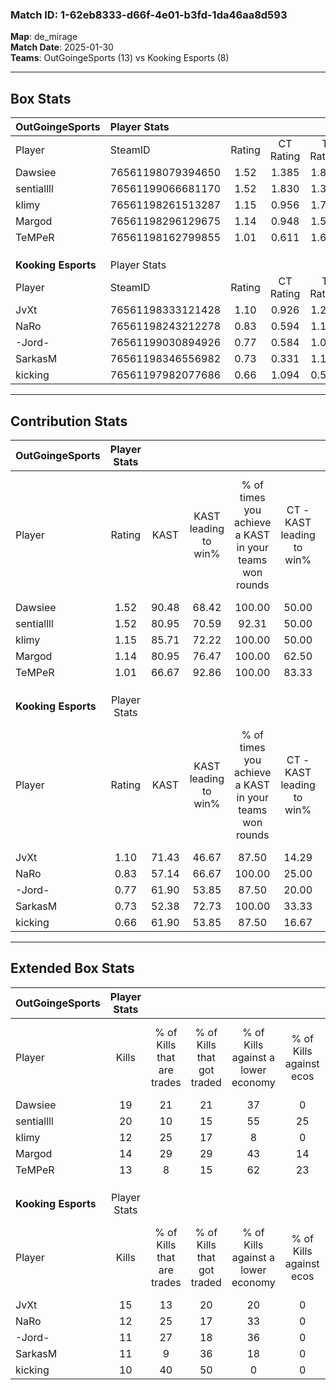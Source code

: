 ### Match ID: 1-62eb8333-d66f-4e01-b3fd-1da46aa8d593  
**Map**: de_mirage  
**Match Date**: 2025-01-30  
**Teams**: OutGoingeSports (13) vs Kooking Esports (8)  

---  

## Box Stats  

| **OutGoingeSports** | Player Stats      |        |           |          |       |      |       |         |        |      |     |
| :- | :- | :-: | :-: | :-: | :-: | :-: | :-: | :-: | :-: | :-: | :-: |
| Player              | SteamID           | Rating | CT Rating | T Rating | KAST  | ADR  | Kills | Assists | Deaths | K/D  | HS% |
| Dawsiee             | 76561198079394650 |  1.52  |   1.385   |  1.824   | 90.48 | 82.0 |  19   |    2    |   10   | 1.90 | 42  |
| sentiallll          | 76561199066681170 |  1.52  |   1.830   |  1.334   | 80.95 | 93.9 |  20   |    4    |   11   | 1.82 | 60  |
| klimy               | 76561198261513287 |  1.15  |   0.956   |  1.758   | 85.71 | 79.0 |  12   |    9    |   13   | 0.92 | 50  |
| Margod              | 76561198296129675 |  1.14  |   0.948   |  1.532   | 80.95 | 72.1 |  14   |    3    |   13   | 1.08 | 42  |
| TeMPeR              | 76561198162799855 |  1.01  |   0.611   |  1.671   | 66.67 | 66.9 |  13   |    4    |   12   | 1.08 | 38  |
|                     |                   |        |           |          |       |      |       |         |        |      |     |
|                     |                   |        |           |          |       |      |       |         |        |      |     |
|                     |                   |        |           |          |       |      |       |         |        |      |     |
| **Kooking Esports** | Player Stats      |        |           |          |       |      |       |         |        |      |     |
| Player              | SteamID           | Rating | CT Rating | T Rating | KAST  | ADR  | Kills | Assists | Deaths | K/D  | HS% |
| JvXt                | 76561198333121428 |  1.10  |   0.926   |  1.276   | 71.43 | 76.4 |  15   |    2    |   14   | 1.07 | 20  |
| NaRo                | 76561198243212278 |  0.83  |   0.594   |  1.188   | 57.14 | 69.0 |  12   |    3    |   15   | 0.80 | 50  |
| -Jord-              | 76561199030894926 |  0.77  |   0.584   |  1.059   | 61.90 | 70.4 |  11   |    7    |   18   | 0.61 | 63  |
| SarkasM             | 76561198346556982 |  0.73  |   0.331   |  1.161   | 52.38 | 62.3 |  11   |    3    |   15   | 0.73 | 72  |
| kicking             | 76561197982077686 |  0.66  |   1.094   |  0.508   | 61.90 | 40.4 |  10   |    2    |   16   | 0.63 | 60  |
---  

## Contribution Stats  

| **OutGoingeSports** | Player Stats |       |                      |                                                        |                           |                                                             |                          |                                                            |
| :- | :-: | :-: | :-: | :-: | :-: | :-: | :-: | :-: |
| Player              |    Rating    | KAST  | KAST leading to win% | % of times you achieve a KAST in your teams won rounds | CT - KAST leading to win% | CT - % of times you achieve a KAST in your teams won rounds | T - KAST leading to win% | T - % of times you achieve a KAST in your teams won rounds |
| Dawsiee             |     1.52     | 90.48 |        68.42         |                         100.00                         |           50.00           |                           100.00                            |          88.89           |                           100.00                           |
| sentiallll          |     1.52     | 80.95 |        70.59         |                         92.31                          |           50.00           |                           100.00                            |          100.00          |                           87.50                            |
| klimy               |     1.15     | 85.71 |        72.22         |                         100.00                         |           50.00           |                           100.00                            |          100.00          |                           100.00                           |
| Margod              |     1.14     | 80.95 |        76.47         |                         100.00                         |           62.50           |                           100.00                            |          88.89           |                           100.00                           |
| TeMPeR              |     1.01     | 66.67 |        92.86         |                         100.00                         |           83.33           |                           100.00                            |          100.00          |                           100.00                           |
|                     |              |       |                      |                                                        |                           |                                                             |                          |                                                            |
|                     |              |       |                      |                                                        |                           |                                                             |                          |                                                            |
|                     |              |       |                      |                                                        |                           |                                                             |                          |                                                            |
| **Kooking Esports** | Player Stats |       |                      |                                                        |                           |                                                             |                          |                                                            |
| Player              |    Rating    | KAST  | KAST leading to win% | % of times you achieve a KAST in your teams won rounds | CT - KAST leading to win% | CT - % of times you achieve a KAST in your teams won rounds | T - KAST leading to win% | T - % of times you achieve a KAST in your teams won rounds |
| JvXt                |     1.10     | 71.43 |        46.67         |                         87.50                          |           14.29           |                           100.00                            |          75.00           |                           85.71                            |
| NaRo                |     0.83     | 57.14 |        66.67         |                         100.00                         |           25.00           |                           100.00                            |          87.50           |                           100.00                           |
| -Jord-              |     0.77     | 61.90 |        53.85         |                         87.50                          |           20.00           |                           100.00                            |          75.00           |                           85.71                            |
| SarkasM             |     0.73     | 52.38 |        72.73         |                         100.00                         |           33.33           |                           100.00                            |          87.50           |                           100.00                           |
| kicking             |     0.66     | 61.90 |        53.85         |                         87.50                          |           16.67           |                           100.00                            |          85.71           |                           85.71                            |
---  

## Extended Box Stats  

| **OutGoingeSports** | Player Stats |                            |                            |                                    |                         |                              |                                 |        |                             |                                     |                          |                               |                            |
| :- | :-: | :-: | :-: | :-: | :-: | :-: | :-: | :-: | :-: | :-: | :-: | :-: | :-: |
| Player              |    Kills     | % of Kills that are trades | % of Kills that got traded | % of Kills against a lower economy | % of Kills against ecos | % of Kills that are flawless | % of Kills that are close duels | Deaths | % of Deaths that get traded | % of Deaths against a lower economy | % of Deaths against ecos | % of Deaths that are flawless | % of Deaths that are close |
| Dawsiee             |      19      |             21             |             21             |                 37                 |            0            |              63              |               11                |   10   |             20              |                 20                  |            0             |              80               |             10             |
| sentiallll          |      20      |             10             |             15             |                 55                 |           25            |              70              |                0                |   11   |             36              |                 18                  |            0             |              64               |             9              |
| klimy               |      12      |             25             |             17             |                 8                  |            0            |              42              |                0                |   13   |             46              |                 23                  |            0             |              62               |             8              |
| Margod              |      14      |             29             |             29             |                 43                 |           14            |             100              |                0                |   13   |             15              |                 15                  |            0             |              46               |             8              |
| TeMPeR              |      13      |             8              |             15             |                 62                 |           23            |              77              |                8                |   12   |             17              |                  0                  |            0             |              67               |             0              |
|                     |              |                            |                            |                                    |                         |                              |                                 |        |                             |                                     |                          |                               |                            |
|                     |              |                            |                            |                                    |                         |                              |                                 |        |                             |                                     |                          |                               |                            |
|                     |              |                            |                            |                                    |                         |                              |                                 |        |                             |                                     |                          |                               |                            |
| **Kooking Esports** | Player Stats |                            |                            |                                    |                         |                              |                                 |        |                             |                                     |                          |                               |                            |
| Player              |    Kills     | % of Kills that are trades | % of Kills that got traded | % of Kills against a lower economy | % of Kills against ecos | % of Kills that are flawless | % of Kills that are close duels | Deaths | % of Deaths that get traded | % of Deaths against a lower economy | % of Deaths against ecos | % of Deaths that are flawless | % of Deaths that are close |
| JvXt                |      15      |             13             |             20             |                 20                 |            0            |              67              |                7                |   14   |              7              |                  0                  |            0             |              93               |             0              |
| NaRo                |      12      |             25             |             17             |                 33                 |            0            |              67              |                8                |   15   |             27              |                  7                  |            0             |              53               |             13             |
| -Jord-              |      11      |             27             |             18             |                 36                 |            0            |              45              |                0                |   18   |             17              |                  6                  |            0             |              72               |             0              |
| SarkasM             |      11      |             9              |             36             |                 18                 |            0            |              55              |                0                |   15   |             20              |                  7                  |            0             |              53               |             0              |
| kicking             |      10      |             40             |             50             |                 0                  |            0            |              80              |               20                |   16   |             25              |                  6                  |            0             |              81               |             6              |
